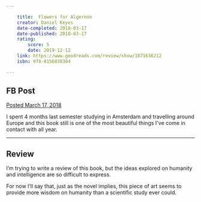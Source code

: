 ```yaml
---

    title:  Flowers for Algernon
    creator: Daniel Keyes
    date-completed: 2018-03-17
    date-published: 2018-03-17
    rating:
        score: 5
        date: 2019-12-12
    link: https://www.goodreads.com/review/show/1871636212
    isbn: 978-0156030304

---
```


## FB Post
[<time datetime="2018-03-17T17:39">Posted March 17, 2018</time>](https://www.facebook.com/earljman/posts/1834248616588287)

I spent 4 months last semester studying in Amsterdam and travelling around Europe and this book still is one of the most beautiful things I've come in contact with all year.

---

## Review

I’m trying to write a review of this book, but the ideas explored on humanity and intelligence are so difficult to express.

For now I’ll say that, just as the novel implies, this piece of art seems to provide more wisdom on humanity than a scientific study ever could. 
